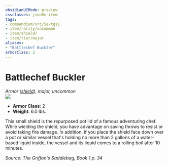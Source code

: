 ```yaml
---
obsidianUIMode: preview
cssclasses: json5e-item
tags:
- compendium/src/5e/tgs1
- item/rarity/uncommon
- item/shield/
- item/tier/major
aliases: 
- "Battlechef Buckler"
armorClass: 2
---
```

# Battlechef Buckler
*Armor ([shield](compendium/items/shield.md)), major, uncommon*  
![](https://raw.githubusercontent.com/TheGiddyLimit/homebrew/master/_img/TGS1/Battlechef-Buckler.webp#right)  

- **Armor Class**: 2
- **Weight**: 6.0 lbs.

This small shield is the repurposed pot lid of a famous adventuring chef. While wielding the shield, you have advantage on saving throws to resist or avoid taking fire damage. In addition, if you place the shield face down over a pot or similar vessel that's holding no more than 2 gallons of a water-based liquid inside, the vessel and its liquid comes to a rolling boil after 10 minutes.

*Source: The Griffon's Saddlebag, Book 1 p. 34*